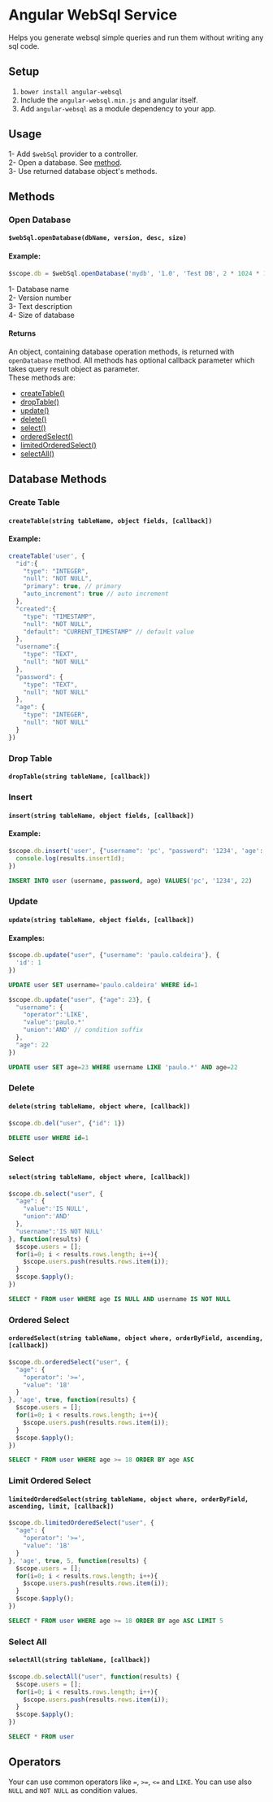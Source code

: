 Angular WebSql Service
====================
Helps you generate websql simple queries and run them without writing any sql code.

Setup
---------------------
1. `bower install angular-websql`
2. Include the `angular-websql.min.js` and angular itself.
3. Add `angular-websql` as a module dependency to your app.

Usage
---------------------
1- Add ```$webSql``` provider to a controller.  
2- Open a database. See [method](#open-database).  
3- Use returned database object's methods.

Methods
---------------------
### Open Database
#### `$webSql.openDatabase(dbName, version, desc, size)`
#### Example:
```javascript
$scope.db = $webSql.openDatabase('mydb', '1.0', 'Test DB', 2 * 1024 * 1024); 
```
1- Database name  
2- Version number  
3- Text description  
4- Size of database  

#### Returns
An object, containing database operation methods, is returned with ```openDatabase``` method.
All methods has optional callback parameter which takes query result object as parameter.  
These methods are:  
- [createTable()](#create-table)  
- [dropTable()](#drop-table)  
- [update()](#update)  
- [delete()](#delete)  
- [select()](#select)  
- [orderedSelect()](#orderedSelect)  
- [limitedOrderedSelect()](#limitedOrderedSelect)  
- [selectAll()](#select-all)  

## Database Methods
### Create Table
#### `createTable(string tableName, object fields, [callback])`
#### Example:
```javascript
createTable('user', {
  "id":{
    "type": "INTEGER",
    "null": "NOT NULL",
    "primary": true, // primary
    "auto_increment": true // auto increment
  },
  "created":{
    "type": "TIMESTAMP",
    "null": "NOT NULL",
    "default": "CURRENT_TIMESTAMP" // default value
  },
  "username":{
    "type": "TEXT",
    "null": "NOT NULL"
  },
  "password": {
    "type": "TEXT",
    "null": "NOT NULL"
  },
  "age": {
    "type": "INTEGER",
    "null": "NOT NULL"
  }
})
```
### Drop Table
#### `dropTable(string tableName, [callback])`
### Insert
#### `insert(string tableName, object fields, [callback])`
#### Example:
```javascript 
$scope.db.insert('user', {"username": 'pc', "password": '1234', 'age': 22}, function(results) {
  console.log(results.insertId);
})
```
```sql 
INSERT INTO user (username, password, age) VALUES('pc', '1234', 22)
```
### Update
#### `update(string tableName, object fields, [callback])`
#### Examples:
```javascript 
$scope.db.update("user", {"username": 'paulo.caldeira'}, {
  'id': 1
})
```
```sql 
UPDATE user SET username='paulo.caldeira' WHERE id=1
```
```javascript 
$scope.db.update("user", {"age": 23}, {
  "username": {
    "operator":'LIKE',
    "value":'paulo.*'
    "union":'AND' // condition suffix
  },
  "age": 22
})
```
```sql 
UPDATE user SET age=23 WHERE username LIKE 'paulo.*' AND age=22
```
### Delete
#### `delete(string tableName, object where, [callback])`
```javascript 
$scope.db.del("user", {"id": 1})
```
```sql 
DELETE user WHERE id=1
```
### Select
#### `select(string tableName, object where, [callback])`
```javascript 
$scope.db.select("user", {
  "age": {
    "value":'IS NULL',
    "union":'AND'
  },
  "username":'IS NOT NULL'
}, function(results) {
  $scope.users = [];
  for(i=0; i < results.rows.length; i++){
    $scope.users.push(results.rows.item(i));
  }
  $scope.$apply();
})
```
```sql 
SELECT * FROM user WHERE age IS NULL AND username IS NOT NULL
```
### Ordered Select
#### `orderedSelect(string tableName, object where, orderByField, ascending, [callback])`
```javascript
$scope.db.orderedSelect("user", {
  "age": {
    "operator": '>=',
    "value": '18'
  }  
}, 'age', true, function(results) {
  $scope.users = [];
  for(i=0; i < results.rows.length; i++){
    $scope.users.push(results.rows.item(i));
  }
  $scope.$apply();
})
```
```sql 
SELECT * FROM user WHERE age >= 18 ORDER BY age ASC
```
### Limit Ordered Select
#### `limitedOrderedSelect(string tableName, object where, orderByField, ascending, limit, [callback])`
```javascript
$scope.db.limitedOrderedSelect("user", {
  "age": {
    "operator": '>=',
    "value": '18'
  }  
}, 'age', true, 5, function(results) {
  $scope.users = [];
  for(i=0; i < results.rows.length; i++){
    $scope.users.push(results.rows.item(i));
  }
  $scope.$apply();
})
```
```sql 
SELECT * FROM user WHERE age >= 18 ORDER BY age ASC LIMIT 5
```
### Select All
#### `selectAll(string tableName, [callback])`
```javascript 
$scope.db.selectAll("user", function(results) {
  $scope.users = [];
  for(i=0; i < results.rows.length; i++){
    $scope.users.push(results.rows.item(i));
  }
  $scope.$apply();
})
```
```sql 
SELECT * FROM user
```
Operators
---------------------
Your can use common operators like `=`, `>=`, `<=` and `LIKE`. You can use also `NULL` and `NOT NULL` as condition values.
